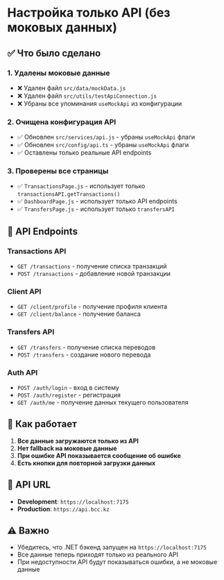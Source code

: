 # Настройка только API (без моковых данных)

## ✅ Что было сделано

### 1. **Удалены моковые данные**
- ❌ Удален файл `src/data/mockData.js`
- ❌ Удален файл `src/utils/testApiConnection.js`
- ❌ Убраны все упоминания `useMockApi` из конфигурации

### 2. **Очищена конфигурация API**
- ✅ Обновлен `src/services/api.js` - убраны `useMockApi` флаги
- ✅ Обновлен `src/config/api.ts` - убраны `useMockApi` флаги
- ✅ Оставлены только реальные API endpoints

### 3. **Проверены все страницы**
- ✅ `TransactionsPage.js` - использует только `transactionsAPI.getTransactions()`
- ✅ `DashboardPage.js` - использует только API endpoints
- ✅ `TransfersPage.js` - использует только `transfersAPI`

## 🔗 API Endpoints

### **Transactions API**
- `GET /transactions` - получение списка транзакций
- `POST /transactions` - добавление новой транзакции

### **Client API**
- `GET /client/profile` - получение профиля клиента
- `GET /client/balance` - получение баланса

### **Transfers API**
- `GET /transfers` - получение списка переводов
- `POST /transfers` - создание нового перевода

### **Auth API**
- `POST /auth/login` - вход в систему
- `POST /auth/register` - регистрация
- `GET /auth/me` - получение данных текущего пользователя

## 🚀 Как работает

1. **Все данные загружаются только из API**
2. **Нет fallback на моковые данные**
3. **При ошибке API показывается сообщение об ошибке**
4. **Есть кнопки для повторной загрузки данных**

## 📍 API URL

- **Development**: `https://localhost:7175`
- **Production**: `https://api.bcc.kz`

## ⚠️ Важно

- Убедитесь, что .NET бэкенд запущен на `https://localhost:7175`
- Все данные теперь приходят только из реального API
- При недоступности API будут показываться ошибки, а не моковые данные
